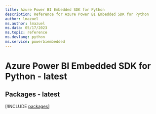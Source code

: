 ```yaml
---
title: Azure Power BI Embedded SDK for Python
description: Reference for Azure Power BI Embedded SDK for Python
author: lmazuel
ms.author: lmazuel
ms.data: 05/17/2023
ms.topic: reference
ms.devlang: python
ms.service: powerbiembedded
---
```

# Azure Power BI Embedded SDK for Python - latest
## Packages - latest
[!INCLUDE [packages](power-bi-embedded-index.md)]
